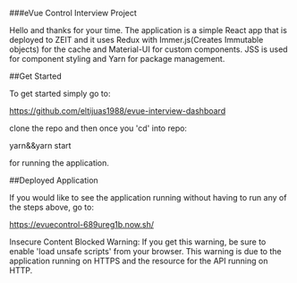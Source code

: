 ###eVue Control Interview Project

Hello and thanks for your time. The application is a simple React app that is deployed to ZEIT and it uses Redux with Immer.js(Creates Immutable objects) for the cache and Material-UI for custom components. JSS is used for component styling and Yarn for package management.

##Get Started

To get started simply go to:

https://github.com/eltijuas1988/evue-interview-dashboard

clone the repo and then once you 'cd' into repo:

yarn&&yarn start

for running the application.

##Deployed Application

If you would like to see the application running without having to run any of the steps above, go to:

https://evuecontrol-689ureg1b.now.sh/

Insecure Content Blocked Warning: If you get this warning, be sure to enable 'load unsafe scripts' from your browser. This warning is due to the application running on HTTPS and the resource for the API running on HTTP.
